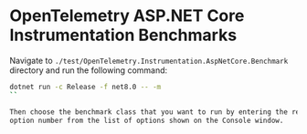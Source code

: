 # OpenTelemetry ASP.NET Core Instrumentation Benchmarks

Navigate to `./test/OpenTelemetry.Instrumentation.AspNetCore.Benchmark` directory
and run the following command:

```sh
dotnet run -c Release -f net8.0 -- -m
``

Then choose the benchmark class that you want to run by entering the required
option number from the list of options shown on the Console window.
